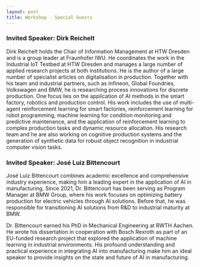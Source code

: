 ```yaml
---
layout: post
title: Workshop - Special Guests
---
```


### Invited Speaker: Dirk Reichelt
Dirk Reichelt holds the Chair of Information Management at HTW Dresden and is a group leader at Fraunhofer IWU. He coordinates the work in the Industrial IoT Testbed at HTW Dresden and manages a large number of applied research projects at both institutions. He is the author of a large number of specialist articles on digitalisation in production. Together with his team and industrial partners, such as Infineon, Global Foundries, Volkswagen and BMW, he is researching process innovations for discrete production. One focus lies on the application of AI methods in the smart factory, robotics and production control. His work includes the use of multi-agent reinforcement learning for smart factories, reinforcement learning for robot programming, machine learning for condition monitoring and predictive maintenance, and the application of reinforcement learning to complex production tasks and dynamic resource allocation. His research team and he are also working on cognitive production systems and the generation of synthetic data for robust object recognition in industrial computer vision tasks.

### Invited Speaker: José Luiz Bittencourt
José Luiz Bittencourt combines academic excellence and comprehensive industry experience, making him a leading expert in the application of AI in manufacturing. Since 2021, Dr. Bittencourt has been serving as Program Manager at BMW Group, where his work focuses on optimizing battery production for electric vehicles through AI solutions. Before that, he was responsible for transitioning AI solutions from R\&D to industrial maturity at BMW.

Dr. Bittencourt earned his PhD in Mechanical Engineering at RWTH Aachen. He wrote his dissertation in cooperation with Bosch Rexroth as part of an EU-funded research project that explored the application of machine learning in industrial environments. His profound understanding and practical experience in integrating AI into manufacturing make him an ideal speaker to provide insights on the state and future of AI in manufacturing.